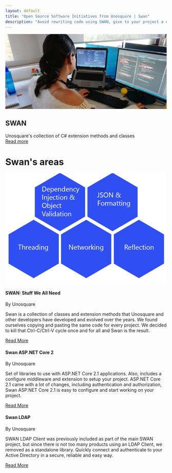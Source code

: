 ```yaml
---
layout: default
title: "Open Source Software Initiatives from Unosquare | Swan"
description: "Avoid rewriting code using SWAN, give to your project a quick start"
---
```

<div class="content-home container py-0">
    <div class="main-hero hero">
        <img src="/assets/coding-swan.jpg" class="px-5" alt="Swan logo" />
        <div class="hero-title title-black">
            <h2 class="text-uppercase">SWAN</h2>
            <div id="hero-label">Unosquare's collection of C# extension methods and classes</div>
            <a class="link-gray" href="https://unosquare.github.io/swan/"> Read more
            </a>
        </div>
    </div>
</div>
<div class="w-100 blue-box mt-5">
    <div class="container content-home py-3">
        <div class="d-flex align-items-center">
            <h1 class="white-text text-uppercase">Swan's areas</h1>
        </div>
    </div>
</div>
<div class="content-home container">
    <img src="/assets/swanAreas.png" class="px-5 swan-hex">
</div>
<div class="gray-section">
    <div class="content-home container">
        <div class="row">
            <div class="col-12 col-lg-4 mb-4">
                <div class="card">
                    <div class="card-body p-3">
                        <div class="card-head">
                            <h4 class="text-uppercase">SWAN: Stuff We All Need</h4>
                            <span>By Unosquare</span>
                            <p>
                                Swan is a collection of classes and extension methods that Unosquare and other developers have developed and evolved over the years. We found ourselves copying and pasting the same code for every project. We decided to kill that Ctrl-C/Ctrl-V cycle once and for all and Swan is the result. 
                            </p>
                        </div>
                        <div class="calltoaction calltoaction-sm d-flex justify-content-start m-0">
                            <a href="https://github.com/unosquare/swan" class="link-blue button">
                                Read More
                            </a>
                        </div>
                    </div>
                </div>
            </div>
            <div class="col-12 col-lg-4 mb-4">
                <div class="card">
                    <div class="card-body p-3">
                        <div class="card-head">
                            <h4 class="text-uppercase">Swan ASP.NET Core 2</h4>
                            <span>By Unosquare</span>
                            <p>
                                Set of libraries to use with ASP.NET Core 2.1 applications.
                                Also, includes a configure middleware and extension to setup your project.
                                ASP.NET Core 2.1 came with a lot of changes, including authentication and
                                authorization,
                                Swan ASP.NET Core 2.1 is easy to configure and start working on
                                your project.
                            </p>
                        </div>
                        <div class="calltoaction calltoaction-sm d-flex justify-content-start m-0">
                            <a href="https://github.com/unosquare/swan-aspnetcore" class="link-blue button">
                                Read More
                            </a>
                        </div>
                    </div>
                </div>
            </div>
            <div class="col-12 col-lg-4 mb-4">
                <div class="card">
                    <div class="card-body p-3">
                        <div class="card-head">
                            <h4 class="text-uppercase">Swan LDAP</h4>
                            <span>By Unosquare</span>
                            <p>
                                SWAN LDAP Client was previously included as part of the main SWAN project,
                                but since there is not too many products using an LDAP Client, we removed as a
                                standalone library. Quickly connect and authenticate to your Active Directory in
                                a secure, reliable and easy way.
                            </p>
                        </div>
                        <div class="calltoaction calltoaction-sm d-flex justify-content-start m-0">
                            <a href="https://github.com/unosquare/swan-ldap" class="link-blue button">
                                Read More
                            </a>
                        </div>
                    </div>
                </div>
            </div>
        </div>
    </div>
</div>